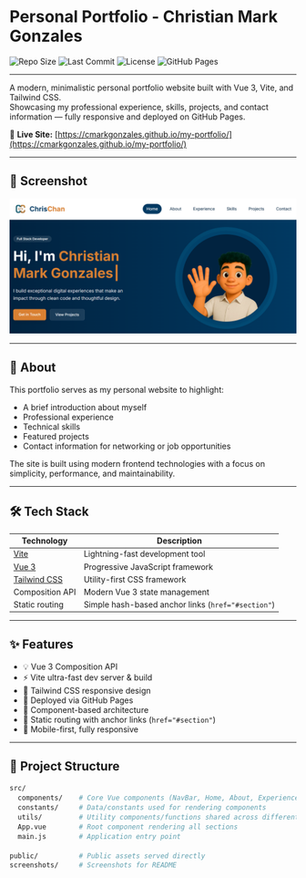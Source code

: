 # Personal Portfolio - Christian Mark Gonzales

![Repo Size](https://img.shields.io/github/repo-size/cmarkgonzales/my-portfolio?color=green)
![Last Commit](https://img.shields.io/github/last-commit/cmarkgonzales/my-portfolio)
![License](https://img.shields.io/github/license/cmarkgonzales/my-portfolio)
![GitHub Pages](https://img.shields.io/github/deployments/cmarkgonzales/my-portfolio/github-pages?label=deployed)

---

A modern, minimalistic personal portfolio website built with Vue 3, Vite, and Tailwind CSS.  
Showcasing my professional experience, skills, projects, and contact information — fully responsive and deployed on GitHub Pages.

🔗 **Live Site:** [https://cmarkgonzales.github.io/my-portfolio/](https://cmarkgonzales.github.io/my-portfolio/)

---

## 📸 Screenshot

![Portfolio Screenshot](./screenshots/portfolio-homepage.png)

---

## 📖 About

This portfolio serves as my personal website to highlight:

- A brief introduction about myself
- Professional experience
- Technical skills
- Featured projects
- Contact information for networking or job opportunities

The site is built using modern frontend technologies with a focus on simplicity, performance, and maintainability.

---

## 🛠️ Tech Stack

| Technology    | Description                  |
| ------------- | ---------------------------- |
| [Vite](https://vitejs.dev/)         | Lightning-fast development tool |
| [Vue 3](https://vuejs.org/)         | Progressive JavaScript framework |
| [Tailwind CSS](https://tailwindcss.com/) | Utility-first CSS framework |
| Composition API | Modern Vue 3 state management |
| Static routing | Simple hash-based anchor links (`href="#section"`) |

---

## ✨ Features

- 💡 Vue 3 Composition API
- ⚡ Vite ultra-fast dev server & build
- 🎨 Tailwind CSS responsive design
- 🚀 Deployed via GitHub Pages
- 🧩 Component-based architecture
- 🔗 Static routing with anchor links (`href="#section"`)
- 📱 Mobile-first, fully responsive

---

## 📂 Project Structure

```bash
src/
  components/    # Core Vue components (NavBar, Home, About, Experience, Skills, Projects)
  constants/     # Data/constants used for rendering components
  utils/         # Utility components/functions shared across different components
  App.vue        # Root component rendering all sections
  main.js        # Application entry point

public/          # Public assets served directly
screenshots/     # Screenshots for README
